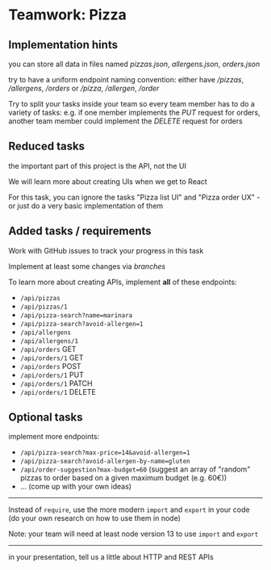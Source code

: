 # Teamwork: Pizza

## Implementation hints

you can store all data in files named _pizzas.json_, _allergens.json_, _orders.json_

try to have a uniform endpoint naming convention: either have _/pizzas_, _/allergens_, _/orders_ or _/pizza_, _/allergen_, _/order_

Try to split your tasks inside your team so every team member has to do a variety of tasks: e.g. if one member implements the _PUT_ request for orders, another team member could implement the _DELETE_ request for orders

## Reduced tasks

the important part of this project is the API, not the UI

We will learn more about creating UIs when we get to React

For this task, you can ignore the tasks "Pizza list UI" and "Pizza order UX" - or just do a very basic implementation of them

## Added tasks / requirements

Work with GitHub issues to track your progress in this task

Implement at least some changes via _branches_

To learn more about creating APIs, implement **all** of these endpoints:

- `/api/pizzas`
- `/api/pizzas/1`
- `/api/pizza-search?name=marinara`
- `/api/pizza-search?avoid-allergen=1`
- `/api/allergens`
- `/api/allergens/1`
- `/api/orders` GET
- `/api/orders/1` GET
- `/api/orders` POST
- `/api/orders/1` PUT
- `/api/orders/1` PATCH
- `/api/orders/1` DELETE

## Optional tasks

implement more endpoints:

- `/api/pizza-search?max-price=14&avoid-allergen=1`
- `/api/pizza-search?avoid-allergen-by-name=gluten`
- `/api/order-suggestion?max-budget=60` (suggest an array of "random" pizzas to order based on a given maximum budget (e.g. 60€))
- ... (come up with your own ideas)

---

Instead of `require`, use the more modern `import` and `export` in your code (do your own research on how to use them in node)

Note: your team will need at least node version 13 to use `import` and `export`

---

in your presentation, tell us a little about HTTP and REST APIs
